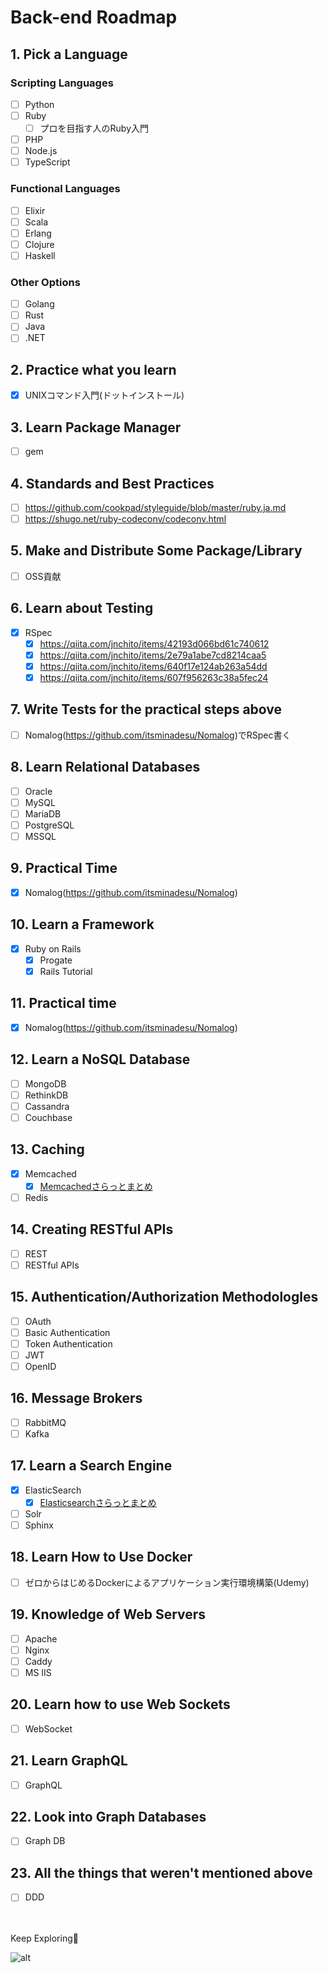 # Back-end Roadmap

## 1. Pick a Language
### Scripting Languages
- [ ] Python
- [ ] Ruby
  - [ ] プロを目指す人のRuby入門
- [ ] PHP
- [ ] Node.js
- [ ] TypeScript

### Functional Languages
- [ ] Elixir
- [ ] Scala
- [ ] Erlang
- [ ] Clojure
- [ ] Haskell

### Other Options
- [ ] Golang
- [ ] Rust
- [ ] Java
- [ ] .NET

## 2. Practice what you learn
- [x] UNIXコマンド入門(ドットインストール)

## 3. Learn Package Manager
- [ ] gem

## 4. Standards and Best Practices
- [ ] https://github.com/cookpad/styleguide/blob/master/ruby.ja.md
- [ ] https://shugo.net/ruby-codeconv/codeconv.html

## 5. Make and Distribute Some Package/Library
- [ ] OSS貢献

## 6. Learn about Testing
- [x] RSpec
  - [x] https://qiita.com/jnchito/items/42193d066bd61c740612
  - [x] https://qiita.com/jnchito/items/2e79a1abe7cd8214caa5
  - [x] https://qiita.com/jnchito/items/640f17e124ab263a54dd
  - [x] https://qiita.com/jnchito/items/607f956263c38a5fec24

## 7. Write Tests for the practical steps above
- [ ] Nomalog(https://github.com/itsminadesu/Nomalog)でRSpec書く

## 8. Learn Relational Databases
- [ ] Oracle
- [ ] MySQL
- [ ] MariaDB
- [ ] PostgreSQL
- [ ] MSSQL

## 9. Practical Time
- [x] Nomalog(https://github.com/itsminadesu/Nomalog)

## 10. Learn a Framework
- [x] Ruby on Rails
  - [x] Progate
  - [x] Rails Tutorial

## 11. Practical time
- [x] Nomalog(https://github.com/itsminadesu/Nomalog)

## 12. Learn a NoSQL Database
- [ ] MongoDB
- [ ] RethinkDB
- [ ] Cassandra
- [ ] Couchbase

## 13. Caching
- [x] Memcached
  - [x] [Memcachedさらっとまとめ](/memcached.md)
- [ ] Redis

## 14. Creating RESTful APIs
- [ ] REST
- [ ] RESTful APIs

## 15. Authentication/Authorization Methodologles
- [ ] OAuth
- [ ] Basic Authentication
- [ ] Token Authentication
- [ ] JWT
- [ ] OpenID

## 16. Message Brokers
- [ ] RabbitMQ
- [ ] Kafka

## 17. Learn a Search Engine
- [x] ElasticSearch
  - [x] [Elasticsearchさらっとまとめ](/elasticsearch.md)
- [ ] Solr
- [ ] Sphinx

## 18. Learn How to Use Docker
- [ ] ゼロからはじめるDockerによるアプリケーション実行環境構築(Udemy)

## 19. Knowledge of Web Servers
- [ ] Apache
- [ ] Nginx
- [ ] Caddy
- [ ] MS IIS

## 20. Learn how to use Web Sockets
- [ ] WebSocket

## 21. Learn GraphQL
- [ ] GraphQL

## 22. Look into Graph Databases
- [ ] Graph DB

## 23. All the things that weren't mentioned above
- [ ] DDD

<br><br>
Keep Exploring👋

![alt](/img/backend_roadmap.png)
